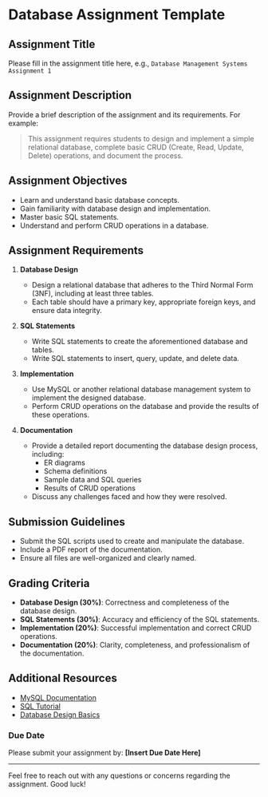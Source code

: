 # Database Assignment Template

## Assignment Title
Please fill in the assignment title here, e.g., `Database Management Systems Assignment 1`

## Assignment Description
Provide a brief description of the assignment and its requirements. For example:
> This assignment requires students to design and implement a simple relational database, complete basic CRUD (Create, Read, Update, Delete) operations, and document the process.

## Assignment Objectives
- Learn and understand basic database concepts.
- Gain familiarity with database design and implementation.
- Master basic SQL statements.
- Understand and perform CRUD operations in a database.

## Assignment Requirements
1. **Database Design**
   - Design a relational database that adheres to the Third Normal Form (3NF), including at least three tables.
   - Each table should have a primary key, appropriate foreign keys, and ensure data integrity.

2. **SQL Statements**
   - Write SQL statements to create the aforementioned database and tables.
   - Write SQL statements to insert, query, update, and delete data.

3. **Implementation**
   - Use MySQL or another relational database management system to implement the designed database.
   - Perform CRUD operations on the database and provide the results of these operations.

4. **Documentation**
   - Provide a detailed report documenting the database design process, including:
     - ER diagrams
     - Schema definitions
     - Sample data and SQL queries
     - Results of CRUD operations
   - Discuss any challenges faced and how they were resolved.

## Submission Guidelines
- Submit the SQL scripts used to create and manipulate the database.
- Include a PDF report of the documentation.
- Ensure all files are well-organized and clearly named.

## Grading Criteria
- **Database Design (30%)**: Correctness and completeness of the database design.
- **SQL Statements (30%)**: Accuracy and efficiency of the SQL statements.
- **Implementation (20%)**: Successful implementation and correct CRUD operations.
- **Documentation (20%)**: Clarity, completeness, and professionalism of the documentation.

## Additional Resources
- [MySQL Documentation](https://dev.mysql.com/doc/)
- [SQL Tutorial](https://www.w3schools.com/sql/)
- [Database Design Basics](https://www.lucidchart.com/pages/database-diagram/database-design)

### Due Date
Please submit your assignment by: **[Insert Due Date Here]**

---

Feel free to reach out with any questions or concerns regarding the assignment. Good luck!